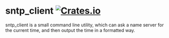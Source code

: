 # sntp_client [![Crates.io](https://img.shields.io/crates/v/sntp_client.svg)](https://crates.io/crates/sntp_client) #

sntp_client is a small command line utility, which can ask a name server for the
current time, and then output the time in a formatted way.

